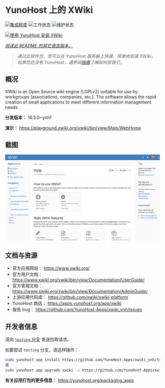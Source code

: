 <!--
注意：此 README 由 <https://github.com/YunoHost/apps/tree/master/tools/readme_generator> 自动生成
请勿手动编辑。
-->

# YunoHost 上的 XWiki

[![集成程度](https://dash.yunohost.org/integration/xwiki.svg)](https://ci-apps.yunohost.org/ci/apps/xwiki/) ![工作状态](https://ci-apps.yunohost.org/ci/badges/xwiki.status.svg) ![维护状态](https://ci-apps.yunohost.org/ci/badges/xwiki.maintain.svg)

[![使用 YunoHost 安装 XWiki](https://install-app.yunohost.org/install-with-yunohost.svg)](https://install-app.yunohost.org/?app=xwiki)

*[阅读此 README 的其它语言版本。](./ALL_README.md)*

> *通过此软件包，您可以在 YunoHost 服务器上快速、简单地安装 XWiki。*  
> *如果您还没有 YunoHost，请参阅[指南](https://yunohost.org/install)了解如何安装它。*

## 概况

XWiki is an Open Source wiki engine (LGPLv2) suitable for use by workgroups (associations, companies, etc.). The software allows the rapid creation of small applications to meet different information management needs.

**分发版本：** 16.5.0~ynh1

**演示：** <https://playground.xwiki.org/xwiki/bin/view/Main/WebHome>

## 截图

![XWiki 的截图](./doc/screenshots/XWiki-standard-help.jpg)

## 文档与资源

- 官方应用网站： <https://www.xwiki.org/>
- 官方用户文档： <https://www.xwiki.org/xwiki/bin/view/Documentation/UserGuide/>
- 官方管理文档： <https://www.xwiki.org/xwiki/bin/view/Documentation/AdminGuide/>
- 上游应用代码库： <https://github.com/xwiki/xwiki-platform>
- YunoHost 商店： <https://apps.yunohost.org/app/xwiki>
- 报告 bug： <https://github.com/YunoHost-Apps/xwiki_ynh/issues>

## 开发者信息

请向 [`testing` 分支](https://github.com/YunoHost-Apps/xwiki_ynh/tree/testing) 发送拉取请求。

如要尝试 `testing` 分支，请这样操作：

```bash
sudo yunohost app install https://github.com/YunoHost-Apps/xwiki_ynh/tree/testing --debug
或
sudo yunohost app upgrade xwiki -u https://github.com/YunoHost-Apps/xwiki_ynh/tree/testing --debug
```

**有关应用打包的更多信息：** <https://yunohost.org/packaging_apps>
